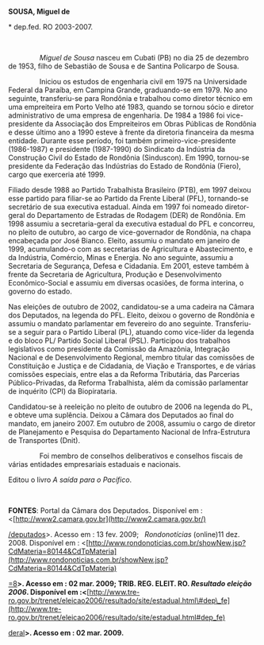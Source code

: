 **SOUSA, Miguel de**

\* dep.fed. RO 2003-2007.

 

                *Miguel de Sousa* nasceu em Cubati (PB) no dia 25 de
dezembro de 1953, filho de Sebastião de Sousa e de Santina Policarpo de
Sousa.

                Iniciou os estudos de engenharia civil em 1975 na
Universidade Federal da Paraíba, em Campina Grande, graduando-se em
1979. No ano seguinte, transferiu-se para Rondônia e trabalhou como
diretor técnico em uma empreiteira em Porto Velho até 1983, quando se
tornou sócio e diretor administrativo de uma empresa de engenharia. De
1984 a 1986 foi vice-presidente da Associação dos Empreiteiros em Obras
Públicas de Rondônia e desse último ano a 1990 esteve à frente da
diretoria financeira da mesma entidade. Durante esse período, foi também
primeiro-vice-presidente (1986-1987) e presidente (1987-1990) do
Sindicato da Indústria da Construção Civil do Estado de Rondônia
(Sinduscon). Em 1990, tornou-se presidente da Federação das Indústrias
do Estado de Rondônia (Fiero), cargo que exerceria até 1999.

Filiado desde 1988 ao Partido Trabalhista Brasileiro (PTB), em 1997
deixou esse partido para filiar-se ao Partido da Frente Liberal (PFL),
tornando-se secretário de sua executiva estadual. Ainda em 1997 foi
nomeado diretor-geral do Departamento de Estradas de Rodagem (DER) de
Rondônia. Em 1998 assumiu a secretaria-geral da executiva estadual do
PFL e concorreu, no pleito de outubro, ao cargo de vice-governador de
Rondônia, na chapa encabeçada por José Bianco. Eleito, assumiu o mandato
em janeiro de 1999, acumulando-o com as secretarias de Agricultura e
Abastecimento, e da Indústria, Comércio, Minas e Energia. No ano
seguinte, assumiu a Secretaria de Segurança, Defesa e Cidadania. Em
2001, esteve também à frente da Secretaria de Agricultura, Produção e
Desenvolvimento Econômico-Social e assumiu em diversas ocasiões, de
forma interina, o governo do estado.

Nas eleições de outubro de 2002, candidatou-se a uma cadeira na Câmara
dos Deputados, na legenda do PFL. Eleito, deixou o governo de Rondônia e
assumiu o mandato parlamentar em fevereiro do ano seguinte.
Transferiu-se a seguir para o Partido Liberal (PL), atuando como
vice-líder da legenda e do bloco PL/ Partido Social Liberal (PSL).
Participou dos trabalhos legislativos como presidente da Comissão da
Amazônia, Integração Nacional e de Desenvolvimento Regional, membro
titular das comissões de Constituição e Justiça e de Cidadania, de
Viação e Transportes, e de várias comissões especiais, entre elas a da
Reforma Tributária, das Parcerias Público-Privadas, da Reforma
Trabalhista, além da comissão parlamentar de inquérito (CPI) da
Biopirataria.

Candidatou-se à reeleição no pleito de outubro de 2006 na legenda do PL,
e obteve uma suplência. Deixou a Câmara dos Deputados ao final do
mandato, em janeiro 2007. Em outubro de 2008, assumiu o cargo de diretor
de Planejamento e Pesquisa do Departamento Nacional de Infra-Estrutura
de Transportes (Dnit).

                Foi membro de conselhos deliberativos e conselhos
fiscais de várias entidades empresariais estaduais e nacionais.

Editou o livro *A saída para o Pacífico*.

 

**FONTES**: Portal da Câmara dos Deputados. Disponível em :
\<[http://www2.camara.gov.br](http://www2.camara.gov.br/)

[/deputados](http://www2.camara.gov.br/deputados)\>. Acesso em : 13 fev.
2009;   *Rondonotícias* (online)11 dez. 2008. Disponível em :
\<[http://www.rondonoticias.com.br/showNew.jsp?CdMateria=80144&CdTpMateria](http://www.rondonoticias.com.br/showNew.jsp?CdMateria=80144&CdTpMateria)

[=8](http://www.rondonoticias.com.br/showNew.jsp?CdMateria=80144&CdTpMateria=8)**\>.
Acesso em : 02 mar. 2009; TRIB. REG. ELEIT. RO. *Resultado eleição*
*2006*. Disponível em
:\<**[http://www.tre-ro.gov.br/trenet/eleicao2006/resultado/site/estadual.html\#dep\_fe](http://www.tre-ro.gov.br/trenet/eleicao2006/resultado/site/estadual.html#dep_fe)

[deral](http://www.tre-ro.gov.br/trenet/eleicao2006/resultado/site/estadual.html#dep_federal)**\>.
Acesso em : 02 mar. 2009.**

 

